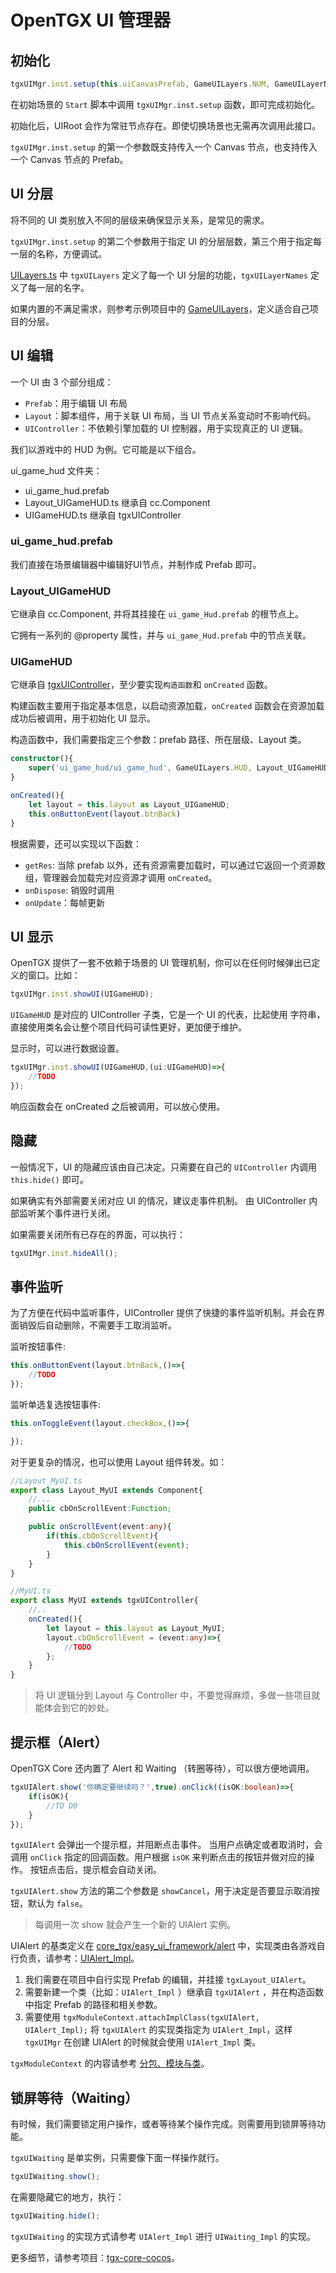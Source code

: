 # OpenTGX UI 管理器

## 初始化

```ts
tgxUIMgr.inst.setup(this.uiCanvasPrefab, GameUILayers.NUM, GameUILayerNames);
```

在初始场景的 `Start` 脚本中调用 `tgxUIMgr.inst.setup` 函数，即可完成初始化。

初始化后，UIRoot 会作为常驻节点存在。即使切换场景也无需再次调用此接口。

`tgxUIMgr.inst.setup` 的第一个参数既支持传入一个 Canvas 节点，也支持传入一个 Canvas 节点的 Prefab。

## UI 分层

将不同的 UI 类别放入不同的层级来确保显示关系，是常见的需求。

`tgxUIMgr.inst.setup` 的第二个参数用于指定 UI 的分层层数，第三个用于指定每一层的名称，方便调试。

[UILayers.ts](https://github.com/MrKylinGithub/OpenTGX/blob/main/tgx-core-cocos/assets/core_tgx/easy_ui_framework/UILayers.ts) 中 `tgxUILayers` 定义了每一个 UI 分层的功能，`tgxUILayerNames` 定义了每一层的名字。

如果内置的不满足需求，则参考示例项目中的 [GameUILayers](https://github.com/MrKylinGithub/OpenTGX/blob/main/tgx-core-cocos/assets/scripts/GameUILayers.ts)，定义适合自己项目的分层。

## UI 编辑

一个 UI 由 3 个部分组成：

- `Prefab`：用于编辑 UI 布局
- `Layout`：脚本组件，用于关联 UI 布局，当 UI 节点关系变动时不影响代码。
- `UIController`：不依赖引擎加载的 UI 控制器，用于实现真正的 UI 逻辑。

我们以游戏中的 HUD 为例。它可能是以下组合。

ui_game_hud 文件夹：

- ui_game_hud.prefab
- Layout_UIGameHUD.ts 继承自 cc.Component
- UIGameHUD.ts 继承自 tgxUIController

### ui_game_hud.prefab

我们直接在场景编辑器中编辑好UI节点，并制作成 Prefab 即可。

### Layout_UIGameHUD

它继承自 cc.Component, 并将其挂接在 `ui_game_Hud.prefab` 的根节点上。

它拥有一系列的 @property 属性，并与 `ui_game_Hud.prefab` 中的节点关联。

### UIGameHUD

它继承自 [tgxUIController](https://github.com/MrKylinGithub/OpenTGX/blob/main/tgx-core-cocos/assets/core_tgx/easy_ui_framework/UIController.ts)，至少要实现`构造函数`和 `onCreated` 函数。

构建函数主要用于指定基本信息，以启动资源加载，`onCreated` 函数会在资源加载成功后被调用，用于初始化 UI 显示。

构造函数中，我们需要指定三个参数：prefab 路径、所在层级、Layout 类。

```ts
constructor(){
    super('ui_game_hud/ui_game_hud', GameUILayers.HUD, Layout_UIGameHUD);
}

onCreated(){
    let layout = this.layout as Layout_UIGameHUD;
    this.onButtonEvent(layout.btnBack)
}
```

根据需要，还可以实现以下函数：

- `getRes`: 当除 prefab 以外，还有资源需要加载时，可以通过它返回一个资源数组，管理器会加载完对应资源才调用 `onCreated`。
- `onDispose`: 销毁时调用
- `onUpdate`：每帧更新  

## UI 显示

OpenTGX 提供了一套不依赖于场景的 UI 管理机制，你可以在任何时候弹出已定义的窗口。比如：

```ts
tgxUIMgr.inst.showUI(UIGameHUD);
```

`UIGameHUD` 是对应的 UIController 子类，它是一个 UI 的代表，比起使用 字符串，直接使用类名会让整个项目代码可读性更好，更加便于维护。

显示时，可以进行数据设置。

```ts
tgxUIMgr.inst.showUI(UIGameHUD,(ui:UIGameHUD)=>{
    //TODO
});
```

响应函数会在 onCreated 之后被调用，可以放心使用。

## 隐藏

一般情况下，UI 的隐藏应该由自己决定。只需要在自己的 `UIController` 内调用 `this.hide()` 即可。

如果确实有外部需要关闭对应 UI 的情况，建议走事件机制。 由 UIController 内部监听某个事件进行关闭。

如果需要关闭所有已存在的界面，可以执行：

```ts
tgxUIMgr.inst.hideAll();
```

## 事件监听

为了方便在代码中监听事件，UIController 提供了快捷的事件监听机制。并会在界面销毁后自动删除，不需要手工取消监听。

监听按钮事件:

```ts
this.onButtonEvent(layout.btnBack,()=>{
    //TODO
});
```

监听单选复选按钮事件:

```ts
this.onToggleEvent(layout.checkBox,()=>{

});
```

对于更复杂的情况，也可以使用 Layout 组件转发。如：

```ts
//Layout_MyUI.ts
export class Layout_MyUI extends Component{
    //...
    public cbOnScrollEvent:Function;

    public onScrollEvent(event:any){
        if(this.cbOnScrollEvent){
            this.cbOnScrollEvent(event);
        }
    }
}

//MyUI.ts
export class MyUI extends tgxUIController{
    //..
    onCreated(){
        let layout = this.layout as Layout_MyUI;
        layout.cbOnScrollEvent = (event:any)=>{
            //TODO
        };
    }
}
```

> 将 UI 逻辑分到 Layout 与 Controller 中，不要觉得麻烦，多做一些项目就能体会到它的妙处。

## 提示框（Alert）

OpenTGX Core 还内置了 Alert 和 Waiting （转圈等待），可以很方便地调用。

```ts
tgxUIAlert.show('你确定要继续吗？',true).onClick((isOK:boolean)=>{
    if(isOK){
        //TO DO
    }
});
```

`tgxUIAlert` 会弹出一个提示框，并阻断点击事件。 当用户点确定或者取消时，会调用 `onClick` 指定的回调函数。用户根据 `isOK` 来判断点击的按钮并做对应的操作。 按钮点击后，提示框会自动关闭。 

`tgxUIAlert.show` 方法的第二个参数是 `showCancel`，用于决定是否要显示取消按钮，默认为 `false`。

> 每调用一次 show 就会产生一个新的 UIAlert 实例。

UIAlert 的基类定义在 [core_tgx/easy_ui_framework/alert](https://github.com/MrKylinGithub/OpenTGX/tree/main/tgx-core-cocos/assets/core_tgx/easy_ui_framework/alert)  中，实现类由各游戏自行负责，请参考：[UIAlert_Impl](https://github.com/MrKylinGithub/OpenTGX/tree/main/tgx-core-cocos/assets/module_basic/ui_alert)。

1. 我们需要在项目中自行实现 Prefab 的编辑，并挂接 `tgxLayout_UIAlert`。
2. 需要新建一个类（比如：`UIAlert_Impl` ）继承自 `tgxUIAlert` ，并在构造函数中指定 Prefab 的路径和相关参数。
3. 需要使用 `tgxModuleContext.attachImplClass(tgxUIAlert, UIAlert_Impl);` 将 `tgxUIAlert` 的实现类指定为 `UIAlert_Impl`，这样 `tgxUIMgr` 在创建 UIAlert 的时候就会使用 `UIAlert_Impl` 类。

`tgxModuleContext` 的内容请参考 [分包、模块与类](./tgx-core-module-class.md)。

## 锁屏等待（Waiting）

有时候，我们需要锁定用户操作，或者等待某个操作完成。则需要用到锁屏等待功能。

`tgxUIWaiting` 是单实例，只需要像下面一样操作就行。

```ts
tgxUIWaiting.show();
```

在需要隐藏它的地方，执行：

```ts
tgxUIWaiting.hide();
```

`tgxUIWaiting` 的实现方式请参考 `UIAlert_Impl` 进行 `UIWaiting_Impl` 的实现。


更多细节，请参考项目：[tgx-core-cocos](https://github.com/MrKylinGithub/OpenTGX/tree/main/tgx-core-cocos)。

